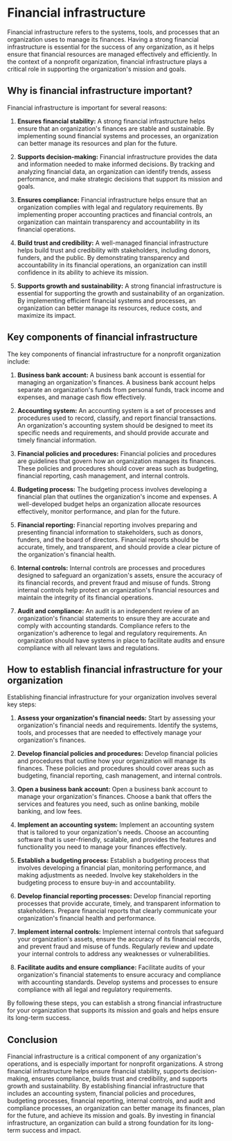 # Financial infrastructure

Financial infrastructure refers to the systems, tools, and processes that an organization uses to manage its finances. Having a strong financial infrastructure is essential for the success of any organization, as it helps ensure that financial resources are managed effectively and efficiently. In the context of a nonprofit organization, financial infrastructure plays a critical role in supporting the organization's mission and goals.

## Why is financial infrastructure important?

Financial infrastructure is important for several reasons:

1. **Ensures financial stability:** A strong financial infrastructure helps ensure that an organization's finances are stable and sustainable. By implementing sound financial systems and processes, an organization can better manage its resources and plan for the future.

2. **Supports decision-making:** Financial infrastructure provides the data and information needed to make informed decisions. By tracking and analyzing financial data, an organization can identify trends, assess performance, and make strategic decisions that support its mission and goals.

3. **Ensures compliance:** Financial infrastructure helps ensure that an organization complies with legal and regulatory requirements. By implementing proper accounting practices and financial controls, an organization can maintain transparency and accountability in its financial operations.

4. **Build trust and credibility:** A well-managed financial infrastructure helps build trust and credibility with stakeholders, including donors, funders, and the public. By demonstrating transparency and accountability in its financial operations, an organization can instill confidence in its ability to achieve its mission.

5. **Supports growth and sustainability:** A strong financial infrastructure is essential for supporting the growth and sustainability of an organization. By implementing efficient financial systems and processes, an organization can better manage its resources, reduce costs, and maximize its impact.

## Key components of financial infrastructure

The key components of financial infrastructure for a nonprofit organization include:

1. **Business bank account:** A business bank account is essential for managing an organization's finances. A business bank account helps separate an organization's funds from personal funds, track income and expenses, and manage cash flow effectively.

2. **Accounting system:** An accounting system is a set of processes and procedures used to record, classify, and report financial transactions. An organization's accounting system should be designed to meet its specific needs and requirements, and should provide accurate and timely financial information.

3. **Financial policies and procedures:** Financial policies and procedures are guidelines that govern how an organization manages its finances. These policies and procedures should cover areas such as budgeting, financial reporting, cash management, and internal controls.

4. **Budgeting process:** The budgeting process involves developing a financial plan that outlines the organization's income and expenses. A well-developed budget helps an organization allocate resources effectively, monitor performance, and plan for the future.

5. **Financial reporting:** Financial reporting involves preparing and presenting financial information to stakeholders, such as donors, funders, and the board of directors. Financial reports should be accurate, timely, and transparent, and should provide a clear picture of the organization's financial health.

6. **Internal controls:** Internal controls are processes and procedures designed to safeguard an organization's assets, ensure the accuracy of its financial records, and prevent fraud and misuse of funds. Strong internal controls help protect an organization's financial resources and maintain the integrity of its financial operations.

7. **Audit and compliance:** An audit is an independent review of an organization's financial statements to ensure they are accurate and comply with accounting standards. Compliance refers to the organization's adherence to legal and regulatory requirements. An organization should have systems in place to facilitate audits and ensure compliance with all relevant laws and regulations.

## How to establish financial infrastructure for your organization

Establishing financial infrastructure for your organization involves several key steps:

1. **Assess your organization's financial needs:** Start by assessing your organization's financial needs and requirements. Identify the systems, tools, and processes that are needed to effectively manage your organization's finances.

2. **Develop financial policies and procedures:** Develop financial policies and procedures that outline how your organization will manage its finances. These policies and procedures should cover areas such as budgeting, financial reporting, cash management, and internal controls.

3. **Open a business bank account:** Open a business bank account to manage your organization's finances. Choose a bank that offers the services and features you need, such as online banking, mobile banking, and low fees.

4. **Implement an accounting system:** Implement an accounting system that is tailored to your organization's needs. Choose an accounting software that is user-friendly, scalable, and provides the features and functionality you need to manage your finances effectively.

5. **Establish a budgeting process:** Establish a budgeting process that involves developing a financial plan, monitoring performance, and making adjustments as needed. Involve key stakeholders in the budgeting process to ensure buy-in and accountability.

6. **Develop financial reporting processes:** Develop financial reporting processes that provide accurate, timely, and transparent information to stakeholders. Prepare financial reports that clearly communicate your organization's financial health and performance.

7. **Implement internal controls:** Implement internal controls that safeguard your organization's assets, ensure the accuracy of its financial records, and prevent fraud and misuse of funds. Regularly review and update your internal controls to address any weaknesses or vulnerabilities.

8. **Facilitate audits and ensure compliance:** Facilitate audits of your organization's financial statements to ensure accuracy and compliance with accounting standards. Develop systems and processes to ensure compliance with all legal and regulatory requirements.

By following these steps, you can establish a strong financial infrastructure for your organization that supports its mission and goals and helps ensure its long-term success.

## Conclusion

Financial infrastructure is a critical component of any organization's operations, and is especially important for nonprofit organizations. A strong financial infrastructure helps ensure financial stability, supports decision-making, ensures compliance, builds trust and credibility, and supports growth and sustainability. By establishing financial infrastructure that includes an accounting system, financial policies and procedures, budgeting processes, financial reporting, internal controls, and audit and compliance processes, an organization can better manage its finances, plan for the future, and achieve its mission and goals. By investing in financial infrastructure, an organization can build a strong foundation for its long-term success and impact.

